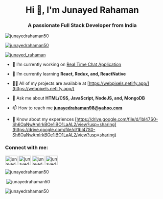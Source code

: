 <h1 align="center">Hi 👋, I'm Junayed Rahaman</h1>
<h3 align="center">A passionate Full Stack Developer from India</h3>

<p align="left"> <img src="https://komarev.com/ghpvc/?username=junayedrahaman50&label=Profile%20views&color=0e75b6&style=flat" alt="junayedrahaman50" /> </p>

<p align="left"> <a href="https://github.com/ryo-ma/github-profile-trophy"><img src="https://github-profile-trophy.vercel.app/?username=junayedrahaman50" alt="junayedrahaman50" /></a> </p>

<p align="left"> <a href="https://twitter.com/junayed_rahaman" target="blank"><img src="https://img.shields.io/twitter/follow/junayed_rahaman?logo=twitter&style=for-the-badge" alt="junayed_rahaman" /></a> </p>

- 🔭 I’m currently working on [Real Time Chat Application](https://github.com/junayedrahaman50/Real-Time-Chat-App)

- 🌱 I’m currently learning **React, Redux, and, ReactNative**

- 👨‍💻 All of my projects are available at [https://webpixels.netlify.app/](https://webpixels.netlify.app/)

- 💬 Ask me about **HTML/CSS, JavaScript, NodeJS, and, MongoDB**

- 📫 How to reach me **junayedrahaman98@yahoo.com**

- 📄 Know about my experiences [https://drive.google.com/file/d/1bl47S0-Sh6OaNwAmIrkBOe1iBO1LaAL2/view?usp=sharing](https://drive.google.com/file/d/1bl47S0-Sh6OaNwAmIrkBOe1iBO1LaAL2/view?usp=sharing)

<h3 align="left">Connect with me:</h3>
<p align="left">
<a href="https://codepen.io/junayedrahaman50" target="blank"><img align="center" src="https://raw.githubusercontent.com/rahuldkjain/github-profile-readme-generator/master/src/images/icons/Social/codepen.svg" alt="junayedrahaman50" height="30" width="40" /></a>
<a href="https://twitter.com/junayed_rahaman" target="blank"><img align="center" src="https://raw.githubusercontent.com/rahuldkjain/github-profile-readme-generator/master/src/images/icons/Social/twitter.svg" alt="junayed_rahaman" height="30" width="40" /></a>
<a href="https://linkedin.com/in/junayedrahaman500" target="blank"><img align="center" src="https://raw.githubusercontent.com/rahuldkjain/github-profile-readme-generator/master/src/images/icons/Social/linked-in-alt.svg" alt="junayedrahaman500" height="30" width="40" /></a>
<a href="https://www.hackerrank.com/junayedrahaman51" target="blank"><img align="center" src="https://raw.githubusercontent.com/rahuldkjain/github-profile-readme-generator/master/src/images/icons/Social/hackerrank.svg" alt="junayedrahaman51" height="30" width="40" /></a>
</p>

<p><img align="center" src="https://github-readme-stats.vercel.app/api/top-langs?username=junayedrahaman50&show_icons=true&locale=en&layout=compact" alt="junayedrahaman50" /></p>
<p>&nbsp;<img align="center" src="https://github-readme-stats.vercel.app/api?username=junayedrahaman50&show_icons=true&locale=en" alt="junayedrahaman50" /></p>
<p><img align="center" src="https://github-readme-streak-stats.herokuapp.com/?user=junayedrahaman50&" alt="junayedrahaman50" /></p>
